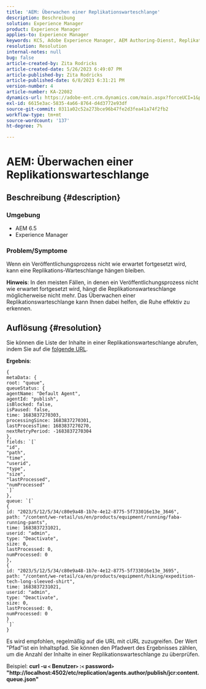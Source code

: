 ```yaml
---
title: 'AEM: Überwachen einer Replikationswarteschlange'
description: Beschreibung
solution: Experience Manager
product: Experience Manager
applies-to: Experience Manager
keywords: KCS, Adobe Experience Manager, AEM Authoring-Dienst, Replikation
resolution: Resolution
internal-notes: null
bug: false
article-created-by: Zita Rodricks
article-created-date: 5/26/2023 6:49:07 PM
article-published-by: Zita Rodricks
article-published-date: 6/8/2023 6:31:21 PM
version-number: 4
article-number: KA-22082
dynamics-url: https://adobe-ent.crm.dynamics.com/main.aspx?forceUCI=1&pagetype=entityrecord&etn=knowledgearticle&id=4a6f6bf9-f5fb-ed11-8849-6045bd0063aa
exl-id: 6615e3ac-5835-4a66-8764-d4d3772e93df
source-git-commit: 0311a02c52a273bce96b47fe2d3fea41a74f2fb2
workflow-type: tm+mt
source-wordcount: '137'
ht-degree: 7%

---
```


# AEM: Überwachen einer Replikationswarteschlange

## Beschreibung {#description}


### <b>Umgebung</b>

- AEM 6.5
- Experience Manager


### <b>Problem/Symptome</b>

Wenn ein Veröffentlichungsprozess nicht wie erwartet fortgesetzt wird, kann eine Replikations-Warteschlange hängen bleiben.

<b>Hinweis</b>: In den meisten Fällen, in denen ein Veröffentlichungsprozess nicht wie erwartet fortgesetzt wird, hängt die Replikationswarteschlange möglicherweise nicht mehr. Das Überwachen einer Replikationswarteschlange kann Ihnen dabei helfen, die Ruhe effektiv zu erkennen.


## Auflösung {#resolution}


Sie können die Liste der Inhalte in einer Replikationswarteschlange abrufen, indem Sie auf die [folgende URL](https://localhost:4502/etc/replication/agents.author/publish/jcr:content.queue.json).

<b>Ergebnis</b>:


```
{
metaData: {
root: "queue",
queueStatus: {
agentName: "Default Agent",
agentId: "publish",
isBlocked: false,
isPaused: false,
time: 1683837270303,
processingSince: 1683837270301,
lastProcessTime: 1683837270270,
nextRetryPeriod: -1683837270304
},
fields: `[` 
"id",
"path",
"time",
"userid",
"type",
"size",
"lastProcessed",
"numProcessed"
`]` 
},
queue: `[` 
{
id: "2023/5/12/5/34/c80e9a48-1b7e-4e12-8775-5f733016e13e_3646",
path: "/content/we-retail/us/en/products/equipment/running/faba-running-pants",
time: 1683837231021,
userid: "admin",
type: "Deactivate",
size: 0,
lastProcessed: 0,
numProcessed: 0
},
{
id: "2023/5/12/5/34/c80e9a48-1b7e-4e12-8775-5f733016e13e_3695",
path: "/content/we-retail/ca/en/products/equipment/hiking/expedition-tech-long-sleeved-shirt",
time: 1683837231021,
userid: "admin",
type: "Deactivate",
size: 0,
lastProcessed: 0,
numProcessed: 0
}
`]` 
}
```




Es wird empfohlen, regelmäßig auf die URL mit cURL zuzugreifen. Der Wert &quot;Pfad&quot;ist ein Inhaltspfad. Sie können den Pfadwert des Ergebnisses zählen, um die Anzahl der Inhalte in einer Replikationswarteschlange zu überprüfen.

Beispiel:
<b>curl -u `<` Benutzer`>` :`<` password`>`  &quot;http://localhost:4502/etc/replication/agents.author/publish/jcr:content.queue.json&quot;</b>
